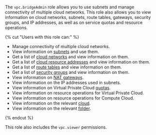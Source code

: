 The `vpc.bridgeAdmin` role allows you to use subnets and manage connectivity of multiple cloud networks. This role also allows you to view information on cloud networks, subnets, route tables, gateways, security groups, and IP addresses, as well as on service quotas and resource operations.

{% cut "Users with this role can:" %}

* Manage connectivity of multiple cloud networks.
* View information on [subnets](../../vpc/concepts/network.md#subnet) and use them.
* Get a list of [cloud networks](../../vpc/concepts/network.md#network) and view information on them.
* Get a list of [cloud resource addresses](../../vpc/concepts/address.md) and view information on them.
* Get a list of [route tables](../../vpc/concepts/static-routes.md#rt-vpc) and view information on them.
* Get a list of [security groups](../../vpc/concepts/security-groups.md) and view information on them.
* View information on [NAT gateways](../../vpc/concepts/gateways.md).
* View information on the IP addresses used in subnets.
* View information on Virtual Private Cloud [quotas](../../vpc/concepts/limits.md#vpc-quotas).
* View information on resource operations for Virtual Private Cloud.
* View information on resource operations for Compute Cloud.
* View information on the relevant [cloud](../../resource-manager/concepts/resources-hierarchy.md#cloud).
* View information on the relevant [folder](../../resource-manager/concepts/resources-hierarchy.md#folder).

{% endcut %}

This role also includes the `vpc.viewer` permissions.